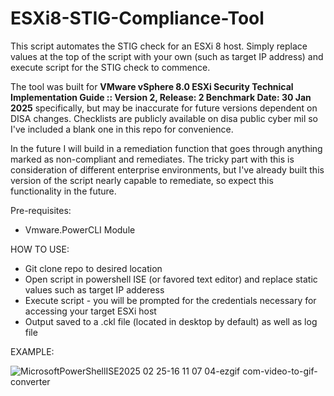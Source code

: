 # ESXi8-STIG-Compliance-Tool
This script automates the STIG check for an ESXi 8 host. Simply replace values at the top of the script with your own (such as target IP address) and execute script for the STIG check to commence.

The tool was built for **VMware vSphere 8.0 ESXi Security Technical Implementation Guide :: Version 2, Release: 2 Benchmark Date: 30 Jan 2025**  specifically, but may be inaccurate for future versions dependent on DISA changes. Checklists are publicly available on disa public cyber mil so I've included a blank one in this repo for convenience.

In the future I will build in a remediation function that goes through anything marked as non-compliant and remediates. The tricky part with this is consideration of different enterprise environments, but I've already built this version of the script nearly capable to remediate, so expect this functionality in the future.



Pre-requisites:
- Vmware.PowerCLI Module

HOW TO USE:
- Git clone repo to desired location
- Open script in powershell ISE (or favored text editor) and replace static values such as target IP adderess
- Execute script - you will be prompted for the credentials necessary for accessing your target ESXi host
- Output saved to a .ckl file (located in desktop by default) as well as log file



EXAMPLE:

![MicrosoftPowerShellISE2025 02 25-16 11 07 04-ezgif com-video-to-gif-converter](https://github.com/user-attachments/assets/6ac1119f-cd5f-4e71-9368-ad4a201940b1)

